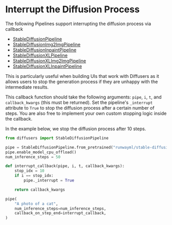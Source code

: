 <!--Copyright 2023 The HuggingFace Team. All rights reserved.

Licensed under the Apache License, Version 2.0 (the "License"); you may not use this file except in compliance with
the License. You may obtain a copy of the License at

http://www.apache.org/licenses/LICENSE-2.0

Unless required by applicable law or agreed to in writing, software distributed under the License is distributed on
an "AS IS" BASIS, WITHOUT WARRANTIES OR CONDITIONS OF ANY KIND, either express or implied. See the License for the
specific language governing permissions and limitations under the License.
-->

# Interrupt the Diffusion Process

The following Pipelines support interrupting the diffusion process via callback

- [StableDiffusionPipeline](../api/pipelines/stable_diffusion/overview.md)
- [StableDiffusionImg2ImgPipeline](..api/pipelines/stable_diffusion/img2img.md)
- [StableDiffusionInpaintPipeline](..api/pipelines/stable_diffusion/inpaint.md)
- [StableDiffusionXLPipeline](../api/pipelines/stable_diffusion/stable_diffusion_xl.md)
- [StableDiffusionXLImg2ImgPipeline](../api/pipelines/stable_diffusion/stable_diffusion_xl.md)
- [StableDiffusionXLInpaintPipeline](../api/pipelines/stable_diffusion/stable_diffusion_xl.md)

This is particularly useful when building UIs that work with Diffusers as it allows users to stop the generation process if they are unhappy with the intermediate results.

This callback function should take the following arguments: `pipe`, `i`, `t`, and `callback_kwargs` (this must be returned). Set the pipeline's `_interrupt` attribute to `True` to stop the diffusion process after a certain number of steps. You are also free to implement your own custom stopping logic inside the callback.

In the example below, we stop the diffusion process after 10 steps.

```python
from diffusers import StableDiffusionPipeline

pipe = StableDiffusionPipeline.from_pretrained("runwayml/stable-diffusion-v1-5")
pipe.enable_model_cpu_offload()
num_inference_steps = 50

def interrupt_callback(pipe, i, t, callback_kwargs):
    stop_idx = 10
    if i == stop_idx:
        pipe._interrupt = True

    return callback_kwargs

pipe(
    "A photo of a cat",
    num_inference_steps=num_inference_steps,
    callback_on_step_end=interrupt_callback,
)
```
